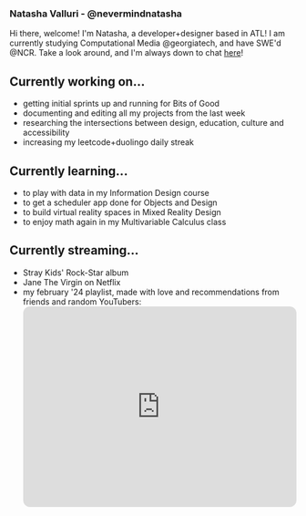 ### Natasha Valluri - @nevermindnatasha 

<!--
[![Linkedin Badge](https://img.shields.io/badge/-[linkedin]-blue?style=flat&logo=Linkedin&logoColor=white&link=[linkedin-link])](https://www.linkedin.com/in/[linkedin]/)
[![Medium Badge](https://img.shields.io/badge/-@[medium]-000000?style=flat&labelColor=000000&logo=Medium&link=https://medium.com/@[medium])](https://medium.com/@[medium])
[![Website Badge](https://img.shields.io/badge/-[website]-47CCCC?style=flat&logo=Google-Chrome&logoColor=white&link=[website-link])](https://[website])
[![Twitter Badge](https://img.shields.io/badge/-@[twitter]-1ca0f1?style=flat&labelColor=1ca0f1&logo=twitter&logoColor=white&link=https://twitter.com/_[twitter])](https://twitter.com/_[twitter])
[![Instagram Badge](https://img.shields.io/badge/-@[instagram]-purple?style=flat&logo=instagram&logoColor=white&link=https://instagram.com/_[instagram]/)](https://instagram.com/_[instagram])
[![Gmail Badge](https://img.shields.io/badge/-[email]-c14438?style=flat&logo=Gmail&logoColor=white&link=mailto:[email])](mailto:[email]) -->

Hi there, welcome! I'm Natasha, a developer+designer based in ATL! I am currently studying Computational Media @georgiatech, and have SWE'd @NCR. Take a look around, and I'm always down to chat [here](https://www.linkedin.com/in/natashavalluri/)!

## Currently working on...
- getting initial sprints up and running for Bits of Good
- documenting and editing all my projects from the last week
- researching the intersections between design, education, culture and accessibility
- increasing my leetcode+duolingo daily streak

## Currently learning...
- to play with data in my Information Design course
- to get a scheduler app done for Objects and Design
- to build virtual reality spaces in Mixed Reality Design
- to enjoy math again in my Multivariable Calculus class

## Currently streaming...
- Stray Kids' Rock-Star album
- Jane The Virgin on Netflix
- my february '24 playlist, made with love and recommendations from friends and random YouTubers: <iframe style="border-radius:12px" src="https://open.spotify.com/embed/playlist/5qxhmsSkZ6d12ngFf4u9OW?utm_source=generator" width="100%" height="352" frameBorder="0" allowfullscreen="" allow="autoplay; clipboard-write; encrypted-media; fullscreen; picture-in-picture" loading="lazy"></iframe>

<!--
**natasha-png/natasha-png** is a ✨ _special_ ✨ repository because its `README.md` (this file) appears on your GitHub profile.

Here are some ideas to get you started:

- 🔭 I’m currently working on ...
- 🌱 I’m currently learning ...
- 👯 I’m looking to collaborate on ...
- 🤔 I’m looking for help with ...
- 💬 Ask me about ...
- 📫 How to reach me: ...
- 😄 Pronouns: ...
- ⚡ Fun fact: ...
-->
